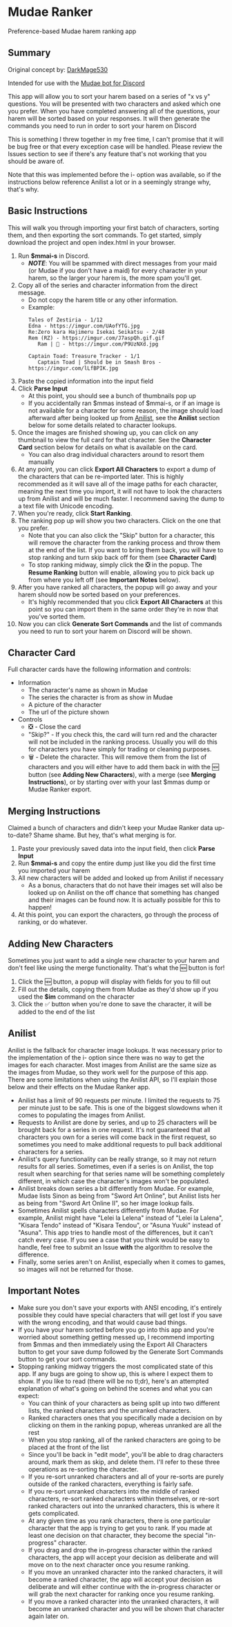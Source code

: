 # Mudae Ranker
 Preference-based Mudae harem ranking app

## Summary
Original concept by: [DarkMage530](https://github.com/jonmervine)

Intended for use with the [Mudae bot for Discord](https://discordbots.org/bot/432610292342587392)

This app will allow you to sort your harem based on a series of "x vs y" questions. You will be presented with two characters and asked which one you prefer. When you have completed answering all of the questions, your harem will be sorted based on your responses. It will then generate the commands you need to run in order to sort your harem on Discord

This is something I threw together in my free time, I can't promise that it will be bug free or that every exception case will be handled. Please review the Issues section to see if there's any feature that's not working that you should be aware of. 

Note that this was implemented before the i- option was available, so if the instructions below reference Anilist a lot or in a seemingly strange why, that's why.

## Basic Instructions
This will walk you through importing your first batch of characters, sorting them, and then exporting the sort commands. To get started, simply download the project and open index.html in your browser.
1. Run **$mmai-s** in Discord.
   - **_NOTE_**: You will be spammed with direct messages from your maid (or Mudae if you don't have a maid) for every character in your harem, so the larger your harem is, the more spam you'll get.
2. Copy all of the series and character information from the direct message.
   - Do not copy the harem title or any other information.
   - Example:
     ```
     Tales of Zestiria - 1/12 
     Edna - https://imgur.com/UAofYTG.jpg
     Re:Zero kara Hajimeru Isekai Seikatsu - 2/48 
     Rem (RZ) - https://imgur.com/J7aspQh.gif.gif
        Ram | 🤷 - https://imgur.com/P9UzNXd.jpg
     
     Captain Toad: Treasure Tracker - 1/1 
        Captain Toad | Should be in Smash Bros - https://imgur.com/lLfBPIK.jpg
     ```
3. Paste the copied information into the input field
4. Click **Parse Input**
   - At this point, you should see a bunch of thumbnails pop up
   - If you accidentally ran $mmas instead of $mmai-s, or if an image is not available for a character for some reason, the image should load afterward after being looked up from [Anilist](https://anilist.co/), see the **Anilist** section below for some details related to character lookups.
5. Once the images are finished showing up, you can click on any thumbnail to view the full card for that character. See the **Character Card** section below for details on what is available on the card.
   - You can also drag individual characters around to resort them manually
6. At any point, you can click **Export All Characters** to export a dump of the characters that can be re-imported later. This is highly recommended as it will save all of the image paths for each character, meaning the next time you import, it will not have to look the characters up from Anilist and will be much faster. I recommend saving the dump to a text file with Unicode encoding.
7. When you're ready, click **Start Ranking**.
8. The ranking pop up will show you two characters. Click on the one that you prefer.
   - Note that you can also click the "Skip" button for a character, this will remove the character from the ranking process and throw them at the end of the list. If you want to bring them back, you will have to stop ranking and turn skip back off for them (see **Character Card**)
   - To stop ranking midway, simply click the ❎ in the popup. The **Resume Ranking** button will enable, allowing you to pick back up from where you left off (see **Important Notes** below).
9. After you have ranked all characters, the popup will go away and your harem should now be sorted based on your preferences.
   - It's highly recommended that you click **Export All Characters** at this point so you can import them in the same order they're in now that you've sorted them.
10. Now you can click **Generate Sort Commands** and the list of commands you need to run to sort your harem on Discord will be shown.

## Character Card
Full character cards have the following information and controls:
- Information
  - The character's name as shown in Mudae
  - The series the character is from as show in Mudae
  - A picture of the character
  - The url of the picture shown
- Controls
  - ❎ - Close the card
  - "Skip?" - If you check this, the card will turn red and the character will not be included in the ranking process. Usually you will do this for characters you have simply for trading or cleaning purposes.
  - 🗑️ - Delete the character. This will remove them from the list of characters and you will either have to add them back in with the 🆕 button (see **Adding New Characters**), with a merge (see **Merging Instructions**), or by starting over with your last $mmas dump or Mudae Ranker export.

## Merging Instructions
Claimed a bunch of characters and didn't keep your Mudae Ranker data up-to-date? Shame shame. But hey, that's what merging is for.
1. Paste your previously saved data into the input field, then click **Parse Input**
2. Run **$mmai-s** and copy the entire dump just like you did the first time you imported your harem
3. All new characters will be added and looked up from Anilist if necessary
   - As a bonus, characters that do not have their images set will also be looked up on Anilist on the off chance that something has changed and their images can be found now. It is actually possible for this to happen!
4. At this point, you can export the characters, go through the process of ranking, or do whatever.

## Adding New Characters
Sometimes you just want to add a single new character to your harem and don't feel like using the merge functionality. That's what the 🆕 button is for!
1. Click the 🆕 button, a popup will display with fields for you to fill out
2. Fill out the details, copying them from Mudae as they'd show up if you used the **$im** command on the character
3. Click the ✅ button when you're done to save the character, it will be added to the end of the list

## Anilist
Anilist is the fallback for character image lookups. It was necessary prior to the implementation of the i- option since there was no way to get the images for each character. Most images from Anilist are the same size as the images from Mudae, so they work well for the purpose of this app. There are some limitations when using the Anilist API, so I'll explain those below and their effects on the Mudae Ranker app.
- Anilist has a limit of 90 requests per minute. I limited the requests to 75 per minute just to be safe. This is one of the biggest slowdowns when it comes to populating the images from Anilist.
- Requests to Anilist are done by series, and up to 25 characters will be brought back for a series in one request. It's not guaranteed that all characters you own for a series will come back in the first request, so sometimes you need to make additional requests to pull back additional characters for a series.
- Anilist's query functionality can be really strange, so it may not return results for all series. Sometimes, even if a series is on Anilist, the top result when searching for that series name will be something completely different, in which case the character's images won't be populated.
- Anilist breaks down series a bit differently from Mudae. For example, Mudae lists Sinon as being from "Sword Art Online", but Anilist lists her as being from "Sword Art Online II", so her image lookup fails.
- Sometimes Anilist spells characters differently from Mudae. For example, Anilist might have "Lelei la Lelena" instead of "Lelei la Lalena", "Kisara Tendo" instead of "Kisara Tendou", or "Asuna Yuuki" instead of "Asuna". This app tries to handle most of the differences, but it can't catch every case. If you see a case that you think would be easy to handle, feel free to submit an Issue **with** the algorithm to resolve the difference.
- Finally, some series aren't on Anilist, especially when it comes to games, so images will not be returned for those.

## Important Notes
- Make sure you don't save your exports with ANSI encoding, it's entirely possible they could have special characters that will get lost if you save with the wrong encoding, and that would cause bad things.
- If you have your harem sorted before you go into this app and you're worried about something getting messed up, I recommend importing from $mmas and then immediately using the Export All Characters button to get your save dump followed by the Generate Sort Commands button to get your sort commands.
- Stopping ranking midway triggers the most complicated state of this app. If any bugs are going to show up, this is where I expect them to show. If you like to read (there will be no tl;dr), here's an attempted explanation of what's going on behind the scenes and what you can expect:
  - You can think of your characters as being split up into two different lists, the ranked characters and the unranked characters.
  - Ranked characters ones that you specifically made a decision on by clicking on them in the ranking popup, whereas unranked are all the rest
  - When you stop ranking, all of the ranked characters are going to be placed at the front of the list
  - Since you'll be back in "edit mode", you'll be able to drag characters around, mark them as skip, and delete them. I'll refer to these three operations as re-sorting the character.
  - If you re-sort unranked characters and all of your re-sorts are purely outside of the ranked characters, everything is fairly safe.
  - If you re-sort unranked characters into the middle of ranked characters, re-sort ranked characters within themselves, or re-sort ranked characters out into the unranked characters, this is where it gets complicated.
  - At any given time as you rank characters, there is one particular character that the app is trying to get you to rank. If you made at least one decision on that character, they become the special "in-progress" character.
  - If you drag and drop the in-progress character within the ranked characters, the app will accept your decision as deliberate and will move on to the next character once you resume ranking.
  - If you move an unranked character into the ranked characters, it will become a ranked character, the app will accept your decision as deliberate and will either continue with the in-progress character or will grab the next character for ranking once you resume ranking.
  - If you move a ranked character into the unranked characters, it will become an unranked character and you will be shown that character again later on.
